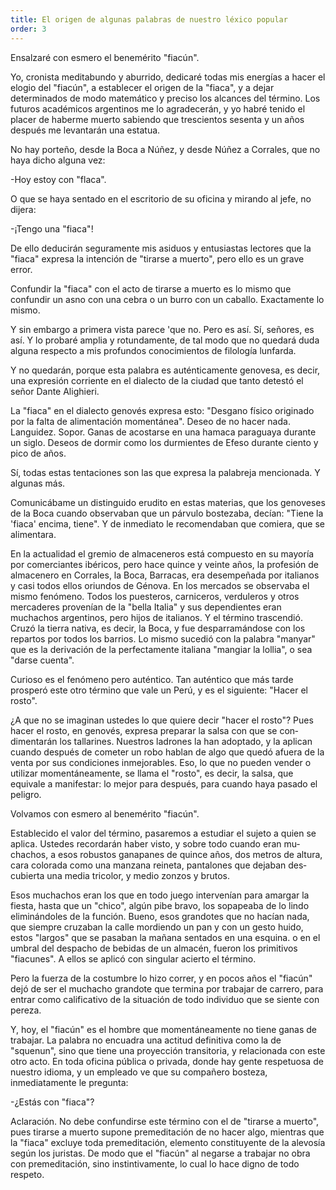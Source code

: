 ```yaml
---
title: El origen de algunas palabras de nuestro léxico popular
order: 3
---
```


Ensalzaré con esmero el benemérito "fiacún".

Yo, cronista meditabundo y aburrido, dedicaré todas mis energías a hacer el elogio del "fiacún", a establecer el origen de la "fiaca", y a dejar determinados de modo matemático y preciso los alcances del térmi­no. Los futuros académicos argentinos me lo agradecerán, y yo habré te­nido el placer de haberme muerto sabiendo que trescientos sesenta y un años después me levantarán una estatua.

No hay porteño, desde la Boca a Núñez, y desde Núñez a Corrales, que no haya dicho alguna vez:

-Hoy estoy con "flaca".

O que se haya sentado en el escritorio de su oficina y mirando al je­fe, no dijera:

-¡Tengo una "fiaca"!

De ello deducirán seguramente mis asiduos y entusiastas lectores que la "fiaca" expresa la intención de "tirarse a muerto", pero ello es un grave error.

Confundir la "fiaca" con el acto de tirarse a muerto es lo mismo que confundir un asno con una cebra o un burro con un caballo. Exacta­mente lo mismo.

Y sin embargo a primera vista parece 'que no. Pero es así. Sí, seño­res, es así. Y lo probaré amplia y rotundamente, de tal modo que no que­dará duda alguna respecto a mis profundos conocimientos de filología lunfarda.

Y no quedarán, porque esta palabra es auténticamente genovesa, es decir, una expresión corriente en el dialecto de la ciudad que tanto detes­tó el señor Dante Alighieri.

La "fiaca" en el dialecto genovés expresa esto: "Desgano físico ori­ginado por la falta de alimentación momentánea". Deseo de no hacer na­da. Languidez. Sopor. Ganas de acostarse en una hamaca paraguaya du­rante un siglo. Deseos de dormir como los durmientes de Efeso durante ciento y pico de años.

Sí, todas estas tentaciones son las que expresa la palabreja mencio­nada. Y algunas más.

Comunicábame un distinguido erudito en estas materias, que los ge­noveses de la Boca cuando observaban que un párvulo bostezaba, decían: "Tiene la 'fiaca' encima, tiene". Y de inmediato le recomendaban que comiera, que se alimentara.

En la actualidad el gremio de almaceneros está compuesto en su ma­yoría por comerciantes ibéricos, pero hace quince y veinte años, la profe­sión de almacenero en Corrales, la Boca, Barracas, era desempeñada por italianos y casi todos ellos oriundos de Génova. En los mercados se ob­servaba el mismo fenómeno. Todos los puesteros, carniceros, verduleros y otros mercaderes provenían de la "bella Italia" y sus dependientes eran muchachos argentinos, pero hijos de italianos. Y el término trascendió. Cruzó la tierra nativa, es decir, la Boca, y fue desparramándose con los repartos por todos los barrios. Lo mismo sucedió con la palabra "man­yar" que es la derivación de la perfectamente italiana "mangiar la lo­llia", o sea "darse cuenta".

Curioso es el fenómeno pero auténtico. Tan auténtico que más tarde prosperó este otro término que vale un Perú, y es el siguiente: "Hacer el rosto".

¿A que no se imaginan ustedes lo que quiere decir "hacer el rosto"? Pues hacer el rosto, en genovés, expresa preparar la salsa con que se con­dimentarán los tallarines. Nuestros ladrones la han adoptado, y la apli­can cuando después de cometer un robo hablan de algo que quedó afuera de la venta por sus condiciones inmejorables. Eso, lo que no pueden ven­der o utilizar momentáneamente, se llama el "rosto", es decir, la salsa, que equivale a manifestar: lo mejor para después, para cuando haya pa­sado el peligro.

Volvamos con esmero al benemérito "fiacún".

Establecido el valor del término, pasaremos a estudiar el sujeto a quien se aplica. Ustedes recordarán haber visto, y sobre todo cuando eran mu­chachos, a esos robustos ganapanes de quince años, dos metros de altu­ra, cara colorada como una manzana reineta, pantalones que dejaban des­cubierta una media tricolor, y medio zonzos y brutos.

Esos muchachos eran los que en todo juego intervenían para amar­gar la fiesta, hasta que un "chico", algún pibe bravo, los sopapeaba de lo lindo eliminándoles de la función. Bueno, esos grandotes que no ha­cían nada, que siempre cruzaban la calle mordiendo un pan y con un ges­to huido, estos "largos" que se pasaban la mañana sentados en una es­quina. o en el umbral del despacho de bebidas de un almacén, fueron los primitivos "fiacunes". A ellos se aplicó con singular acierto el término.

Pero la fuerza de la costumbre lo hizo correr, y en pocos años el "fia­cún" dejó de ser el muchacho grandote que termina por trabajar de carrero, para entrar como calificativo de la situación de todo individuo que se siente con pereza.

Y, hoy, el "fiacún" es el hombre que momentáneamente no tiene ganas de trabajar. La palabra no encuadra una actitud definitiva como la de "squenun", sino que tiene una proyección transitoria, y relaciona­da con este otro acto. En toda oficina pública o privada, donde hay gente respetuosa de nuestro idioma, y un empleado ve que su compañero bos­teza, inmediatamente le pregunta:

-¿Estás con "fiaca"?

Aclaración. No debe confundirse este término con el de "tirarse a muerto", pues tirarse a muerto supone premeditación de no hacer algo, mientras que la "fiaca" excluye toda premeditación, elemento constitu­yente de la alevosía según los juristas. De modo que el "fiacún" al negar­se a trabajar no obra con premeditación, sino instintivamente, lo cual lo hace digno de todo respeto.

